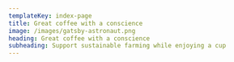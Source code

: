 ```yaml
---
templateKey: index-page
title: Great coffee with a conscience
image: /images/gatsby-astronaut.png
heading: Great coffee with a conscience
subheading: Support sustainable farming while enjoying a cup
---
```

